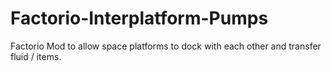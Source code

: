 # Factorio-Interplatform-Pumps
Factorio Mod to allow space platforms to dock with each other and transfer fluid / items.
